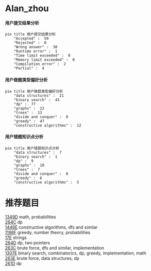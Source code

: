 # Alan_zhou

<!-- tabs:start -->



#### **用户提交结果分析**

```mermaid
pie title 用户提交结果分析
    "Accepted" :  59
    "Rejected" :  0
    "Wrong answer" :  30
    "Runtime error" :  1
    "Time limit exceeded" :  0
    "Memory limit exceeded" :  0
    "Compilation error" :  2
    "Partial" :  4
```

#### **用户做题类型偏好分析**

```mermaid
pie title 用户做题类型偏好分析
    "data structures" :  21
    "binary search" :  43
    "dp" :  77
    "graphs" :  22
    "trees" :  13
    "divide and conquer" :  0
    "greedy" :  47
    "constructive algorithms" :  12
```
#### **用户错题知识点分析**

```mermaid
pie title 用户错题知识点分析
    "data structures" :  7
    "binary search" :  1
    "dp" :  9
    "graphs" :  10
    "trees" :  7
    "divide and conquer" :  0
    "greedy" :  6
    "constructive algorithms" :  5
```



<!-- tabs:end -->
# 推荐题目
[1349D](https://codeforces.com/contest/1349/problem/D)		math,
                        probabilities		  
[264C](https://codeforces.com/contest/264/problem/C)		dp		  
[1446E](https://codeforces.com/contest/1446/problem/E)		constructive algorithms,
                        dfs and similar		  
[1198F](https://codeforces.com/contest/1198/problem/F)		greedy,
                        number theory,
                        probabilities		  
[17E](https://codeforces.com/contest/17/problem/E)		strings		  
[264D](https://codeforces.com/contest/264/problem/D)		dp,
                        two pointers		  
[263C](https://codeforces.com/contest/263/problem/C)		brute force,
                        dfs and similar,
                        implementation		  
[1307E](https://codeforces.com/contest/1307/problem/E)		binary search,
                        combinatorics,
                        dp,
                        greedy,
                        implementation,
                        math		  
[263E](https://codeforces.com/contest/263/problem/E)		brute force,
                        data structures,
                        dp		  
[261D](https://codeforces.com/contest/261/problem/D)		dp		  
